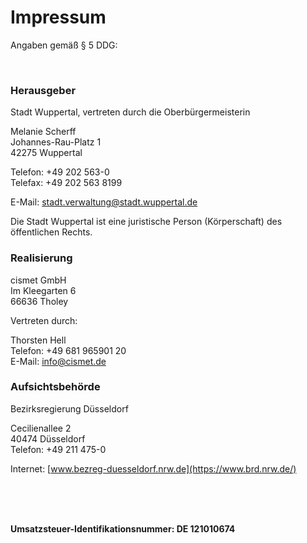 # Impressum

Angaben gemäß § 5 DDG:

<br />

### Herausgeber

Stadt Wuppertal, vertreten durch die Oberbürgermeisterin

Melanie Scherff  
Johannes-Rau-Platz 1  
42275 Wuppertal

Telefon: +49 202 563-0  
Telefax: +49 202 563 8199

E-Mail: [stadt.verwaltung@stadt.wuppertal.de](mailto:stadt.verwaltung@stadt.wuppertal.de)

Die Stadt Wuppertal ist eine juristische Person (Körperschaft) des öffentlichen Rechts.

### Realisierung

cismet GmbH  
Im Kleegarten 6  
66636 Tholey

Vertreten durch:

Thorsten Hell  
Telefon: +49 681 965901 20  
E-Mail: [info@cismet.de](mailto:info@cismet.de)

### Aufsichtsbehörde

Bezirksregierung Düsseldorf

Cecilienallee 2  
40474 Düsseldorf  
Telefon: +49 211 475-0

Internet: [www.bezreg-duesseldorf.nrw.de](https://www.brd.nrw.de/)

<br />
<br />
<br />

**Umsatzsteuer-Identifikationsnummer: DE 121010674**
